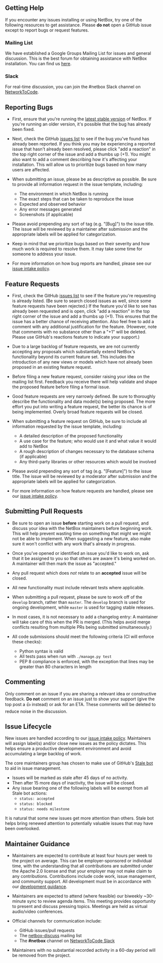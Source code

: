 ## Getting Help

If you encounter any issues installing or using NetBox, try one of the
following resources to get assistance. Please **do not** open a GitHub issue
except to report bugs or request features.

### Mailing List

We have established a Google Groups Mailing List for issues and general
discussion. This is the best forum for obtaining assistance with NetBox
installation. You can find us [here](https://groups.google.com/g/netbox-discuss).

### Slack

For real-time discussion, you can join the #netbox Slack channel on [NetworkToCode](https://slack.networktocode.com/).

## Reporting Bugs

* First, ensure that you're running the [latest stable version](https://github.com/netbox-community/netbox/releases)
of NetBox. If you're running an older version, it's possible that the bug has
already been fixed.

* Next, check the GitHub [issues list](https://github.com/netbox-community/netbox/issues)
to see if the bug you've found has already been reported. If you think you may
be experiencing a reported issue that hasn't already been resolved, please
click "add a reaction" in the top right corner of the issue and add a thumbs
up (+1). You might also want to add a comment describing how it's affecting your
installation. This will allow us to prioritize bugs based on how many users are
affected.

* When submitting an issue, please be as descriptive as possible. Be sure to
provide all information request in the issue template, including:

    * The environment in which NetBox is running
    * The exact steps that can be taken to reproduce the issue
    * Expected and observed behavior
    * Any error messages generated
    * Screenshots (if applicable)

* Please avoid prepending any sort of tag (e.g. "[Bug]") to the issue title.
The issue will be reviewed by a maintainer after submission and the appropriate
labels will be applied for categorization.

* Keep in mind that we prioritize bugs based on their severity and how much
work is required to resolve them. It may take some time for someone to address
your issue.

* For more information on how bug reports are handled, please see our [issue
intake policy](https://github.com/netbox-community/netbox/wiki/Issue-Intake-Policy).

## Feature Requests

* First, check the GitHub [issues list](https://github.com/netbox-community/netbox/issues)
to see if the feature you're requesting is already listed. (Be sure to search
closed issues as well, since some feature requests have been rejected.) If the
feature you'd like to see has already been requested and is open, click "add a
reaction" in the top right corner of the issue and add a thumbs up (+1). This
ensures that the issue has a better chance of receiving attention. Also feel
free to add a comment with any additional justification for the feature.
(However, note that comments with no substance other than a "+1" will be
deleted. Please use GitHub's reactions feature to indicate your support.)

* Due to a large backlog of feature requests, we are not currently accepting
any proposals which substantially extend NetBox's functionality beyond its
current feature set. This includes the introduction of any new views or models
which have not already been proposed in an existing feature request.

* Before filing a new feature request, consider raising your idea on the
mailing list first. Feedback you receive there will help validate and shape the
proposed feature before filing a formal issue.

* Good feature requests are very narrowly defined. Be sure to thoroughly
describe the functionality and data model(s) being proposed. The more effort
you put into writing a feature request, the better its chance is of being
implemented. Overly broad feature requests will be closed.

* When submitting a feature request on GitHub, be sure to include all
information requested by the issue template, including:

    * A detailed description of the proposed functionality
    * A use case for the feature; who would use it and what value it would add
      to NetBox
    * A rough description of changes necessary to the database schema (if
      applicable)
    * Any third-party libraries or other resources which would be involved

* Please avoid prepending any sort of tag (e.g. "[Feature]") to the issue
title. The issue will be reviewed by a moderator after submission and the
appropriate labels will be applied for categorization.

* For more information on how feature requests are handled, please see our
[issue intake policy](https://github.com/netbox-community/netbox/wiki/Issue-Intake-Policy).

## Submitting Pull Requests

* Be sure to open an issue **before** starting work on a pull request, and
discuss your idea with the NetBox maintainers before beginning work. This will
help prevent wasting time on something that might we might not be able to
implement. When suggesting a new feature, also make sure it won't conflict with
any work that's already in progress.

* Once you've opened or identified an issue you'd like to work on, ask that it
be assigned to you so that others are aware it's being worked on. A maintainer
will then mark the issue as "accepted."

* Any pull request which does _not_ relate to an **accepted** issue will be closed.

* All new functionality must include relevant tests where applicable.

* When submitting a pull request, please be sure to work off of the `develop`
branch, rather than `master`. The `develop` branch is used for ongoing
development, while `master` is used for tagging stable releases.

* In most cases, it is not necessary to add a changelog entry: A maintainer will
take care of this when the PR is merged. (This helps avoid merge conflicts
resulting from multiple PRs being submitted simultaneously.)

* All code submissions should meet the following criteria (CI will enforce
these checks):

    * Python syntax is valid
    * All tests pass when run with `./manage.py test`
    * PEP 8 compliance is enforced, with the exception that lines may be
      greater than 80 characters in length

## Commenting

Only comment on an issue if you are sharing a relevant idea or constructive
feedback. **Do not** comment on an issue just to show your support (give the
top post a :+1: instead) or ask for an ETA. These comments will be deleted to
reduce noise in the discussion.

## Issue Lifecycle

New issues are handled according to our [issue intake policy](https://github.com/netbox-community/netbox/wiki/Issue-Intake-Policy).
Maintainers will assign label(s) and/or close new issues as the policy
dictates. This helps ensure a productive development environment and avoid
accumulating a large backlog of work.

The core maintainers group has chosen to make use of GitHub's [Stale bot](https://github.com/apps/stale)
to aid in issue management.

* Issues will be marked as stale after 45 days of no activity.
* Then after 15 more days of inactivity, the issue will be closed.
* Any issue bearing one of the following labels will be exempt from all Stale
  bot actions:
  * `status: accepted`
  * `status: blocked`
  * `status: needs milestone`

It is natural that some new issues get more attention than others. Stale bot
helps bring renewed attention to potentially valuable issues that may have been
overlooked.

## Maintainer Guidance

* Maintainers are expected to contribute at least four hours per week to the
  project on average. This can be employer-sponsored or individual time, with
  the understanding that all contributions are submitted under the Apache 2.0
  license and that your employer may not make claim to any contributions.
  Contributions include code work, issue management, and community support. All
  development must be in accordance with our [development guidance](https://netbox.readthedocs.io/en/stable/development/).

* Maintainers are expected to attend (where feasible) our biweekly ~30-minute
  sync to review agenda items. This meeting provides opportunity to present and
  discuss pressing topics. Meetings are held as virtual audio/video conferences.

* Official channels for communication include:

    * GitHub issues/pull requests
    * The [netbox-discuss](https://groups.google.com/g/netbox-discuss) mailing list
    * The **#netbox** channel on [NetworkToCode Slack](https://networktocode.slack.com/)

* Maintainers with no substantial recorded activity in a 60-day period will be
  removed from the project.
